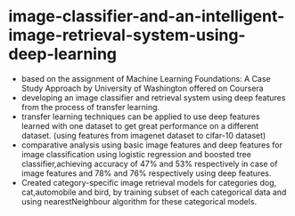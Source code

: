 # image-classifier-and-an-intelligent-image-retrieval-system-using-deep-learning

+ based on the assignment of Machine Learning Foundations: A Case Study Approach by University of Washington offered on Coursera 
+ developing an image classifier and retrieval system using deep features from the process of transfer learning.
+ transfer learning techniques can be applied to use deep features learned with one dataset to get great performance on a different dataset. (using features from imagenet dataset to cifar-10 dataset)
+ comparative analysis using basic image features and deep features for image classification using logistic regression and boosted tree classifier,achieving accuracy of 47% and 53% respectively in case of image features and 78% and 76% respectively using deep features.
+ Created category-specific image retrieval models for categories dog, cat,automobile and bird, by training subset of each categorical data and using nearestNeighbour algorithm for these categorical models.
